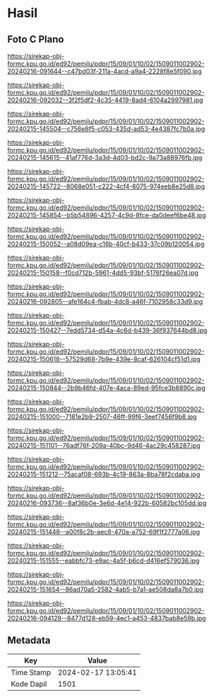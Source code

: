 # Hasil

## Foto C Plano

https://sirekap-obj-formc.kpu.go.id/ed92/pemilu/pdpr/15/09/01/10/02/1509011002902-20240216-091644--c47bd03f-211a-4acd-a9a4-2228f8e5f090.jpg

https://sirekap-obj-formc.kpu.go.id/ed92/pemilu/pdpr/15/09/01/10/02/1509011002902-20240216-092032--3f2f5df2-4c35-4419-8ad4-6104a2997981.jpg

https://sirekap-obj-formc.kpu.go.id/ed92/pemilu/pdpr/15/09/01/10/02/1509011002902-20240215-145504--c756e8f5-c053-435d-ad53-4e4387fc7b0a.jpg

https://sirekap-obj-formc.kpu.go.id/ed92/pemilu/pdpr/15/09/01/10/02/1509011002902-20240215-145615--41af776d-3a3d-4d03-bd2c-9a73a88976fb.jpg

https://sirekap-obj-formc.kpu.go.id/ed92/pemilu/pdpr/15/09/01/10/02/1509011002902-20240215-145722--8068e051-c222-4cf4-8075-974eeb8e25d8.jpg

https://sirekap-obj-formc.kpu.go.id/ed92/pemilu/pdpr/15/09/01/10/02/1509011002902-20240215-145854--b5b54896-4257-4c9d-8fce-da0deef6be48.jpg

https://sirekap-obj-formc.kpu.go.id/ed92/pemilu/pdpr/15/09/01/10/02/1509011002902-20240215-150052--a08d09ea-c16b-40cf-b433-37c09b120054.jpg

https://sirekap-obj-formc.kpu.go.id/ed92/pemilu/pdpr/15/09/01/10/02/1509011002902-20240215-150158--f0cd712b-5961-4dd5-93bf-5176f26ea07d.jpg

https://sirekap-obj-formc.kpu.go.id/ed92/pemilu/pdpr/15/09/01/10/02/1509011002902-20240216-092805--afe164c4-fbab-4dc8-a46f-7102958c33d9.jpg

https://sirekap-obj-formc.kpu.go.id/ed92/pemilu/pdpr/15/09/01/10/02/1509011002902-20240215-150427--7edd5734-d54a-4c6d-b439-36f937644bd8.jpg

https://sirekap-obj-formc.kpu.go.id/ed92/pemilu/pdpr/15/09/01/10/02/1509011002902-20240215-150618--57529d68-7b9e-439e-8caf-626104cf51d1.jpg

https://sirekap-obj-formc.kpu.go.id/ed92/pemilu/pdpr/15/09/01/10/02/1509011002902-20240215-150844--2b9b46fd-407e-4aca-89ed-95fce3b8890c.jpg

https://sirekap-obj-formc.kpu.go.id/ed92/pemilu/pdpr/15/09/01/10/02/1509011002902-20240215-151000--7181e2b9-2507-46ff-99f6-3eef7456f9b8.jpg

https://sirekap-obj-formc.kpu.go.id/ed92/pemilu/pdpr/15/09/01/10/02/1509011002902-20240215-151101--76adf76f-209a-40bc-9d46-4ac29c458287.jpg

https://sirekap-obj-formc.kpu.go.id/ed92/pemilu/pdpr/15/09/01/10/02/1509011002902-20240215-151212--75acaf08-693b-4c19-863a-8ba78f2cdaba.jpg

https://sirekap-obj-formc.kpu.go.id/ed92/pemilu/pdpr/15/09/01/10/02/1509011002902-20240216-093736--8af36b0e-3e6d-4e14-922b-60582bc105dd.jpg

https://sirekap-obj-formc.kpu.go.id/ed92/pemilu/pdpr/15/09/01/10/02/1509011002902-20240215-151448--a00f8c2b-aec8-470a-a752-69f1f2777a06.jpg

https://sirekap-obj-formc.kpu.go.id/ed92/pemilu/pdpr/15/09/01/10/02/1509011002902-20240215-151555--eabbfc73-e9ac-4a5f-b6cd-d416ef579036.jpg

https://sirekap-obj-formc.kpu.go.id/ed92/pemilu/pdpr/15/09/01/10/02/1509011002902-20240215-151654--86ad70a5-2582-4ab5-b7a1-ae508da8a7b0.jpg

https://sirekap-obj-formc.kpu.go.id/ed92/pemilu/pdpr/15/09/01/10/02/1509011002902-20240216-094128--8477d128-eb59-4ec1-a453-4837bab8e59b.jpg


## Metadata

| Key        | Value               |
| ---------- | ------------------- |
| Time Stamp | 2024-02-17 13:05:41 |
| Kode Dapil | 1501                |



